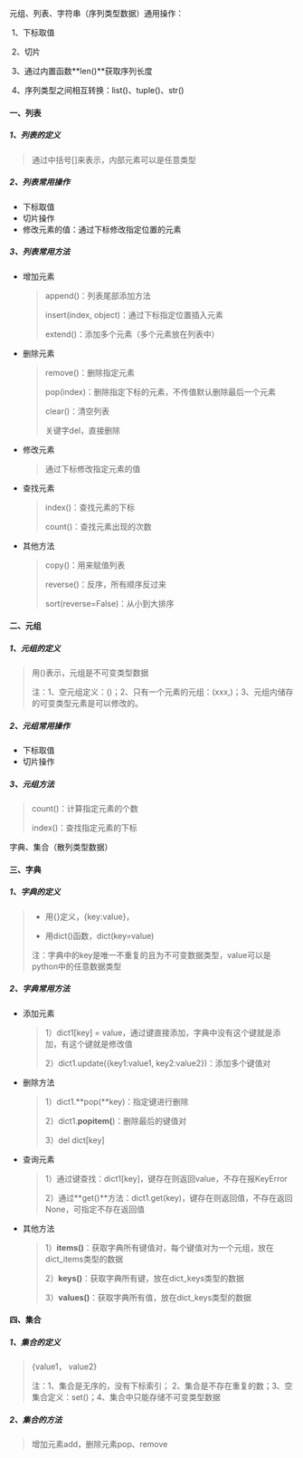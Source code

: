 元组、列表、字符串（序列类型数据）通用操作：

​	1、下标取值

​	2、切片

​	3、通过内置函数**len()**获取序列长度

​	4、序列类型之间相互转换：list()、tuple()、str()

#### 一、列表

##### 1、列表的定义

> 通过中括号[]来表示，内部元素可以是任意类型

##### 2、列表常用操作

- 下标取值
- 切片操作
- 修改元素的值：通过下标修改指定位置的元素

##### 3、列表常用方法

- 增加元素

  > append()：列表尾部添加方法
  >
  > insert(index, object)：通过下标指定位置插入元素
  >
  > extend()：添加多个元素（多个元素放在列表中）

- 删除元素

  > remove()：删除指定元素
  >
  > pop(index)：删除指定下标的元素，不传值默认删除最后一个元素
  >
  > clear()：清空列表
  >
  > 关键字del，直接删除

- 修改元素

  > 通过下标修改指定元素的值

- 查找元素

  > index()：查找元素的下标
  >
  > count()：查找元素出现的次数

- 其他方法

  > copy()：用来赋值列表
  >
  > reverse()：反序，所有顺序反过来
  >
  > sort(reverse=False)：从小到大排序

#### 二、元组

##### 1、元组的定义

> 用()表示，元组是不可变类型数据
>
> 注：1、空元组定义：()；2、只有一个元素的元组：(xxx,)；3、元组内储存的可变类型元素是可以修改的。

##### 2、元组常用操作

- 下标取值
- 切片操作

##### 3、元组方法

> count()：计算指定元素的个数
>
> index()：查找指定元素的下标

字典、集合（散列类型数据）

#### 三、字典

##### 1、字典的定义

> - 用{}定义，{key:value}，
>
> - 用dict()函数，dict(key=value)
>
> ​	注：字典中的key是唯一不重复的且为不可变数据类型，value可以是python中的任意数据类型

##### 2、字典常用方法

- 添加元素

  > 1）dict1[key] = value，通过键直接添加，字典中没有这个键就是添加，有这个键就是修改值
  >
  > 2）dict1.update({key1:value1, key2:value2})：添加多个键值对

- 删除方法

  > 1）dict1.**pop(**key)：指定键进行删除
  >
  > 2）dict1.**popitem(**)：删除最后的键值对
  >
  > 3）del dict[key]

- 查询元素

  > 1）通过键查找：dict1[key]，键存在则返回value，不存在报KeyError
  >
  > 2）通过**get()**方法：dict1.get(key)，键存在则返回值，不存在返回None，可指定不存在返回值

- 其他方法

  > 1）**items()**：获取字典所有键值对，每个键值对为一个元组，放在dict_items类型的数据
  >
  > 2）**keys()**：获取字典所有键，放在dict_keys类型的数据
  >
  > 3）**values()**：获取字典所有值，放在dict_keys类型的数据

#### 四、集合

##### 1、集合的定义

> {value1， value2}
>
> 注：1、集合是无序的，没有下标索引； 2、集合是不存在重复的数；3、空集合定义：set()；4、集合中只能存储不可变类型数据

##### 2、集合的方法

> 增加元素add，删除元素pop、remove
